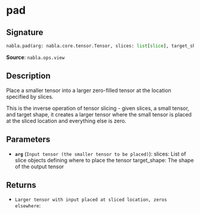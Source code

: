 # pad

## Signature

```python
nabla.pad(arg: nabla.core.tensor.Tensor, slices: list[slice], target_shape: tuple[int, ...]) -> nabla.core.tensor.Tensor
```

**Source**: `nabla.ops.view`

## Description

Place a smaller tensor into a larger zero-filled tensor at the location specified by slices.

This is the inverse operation of tensor slicing - given slices, a small tensor, and target shape,
it creates a larger tensor where the small tensor is placed at the sliced location
and everything else is zero.

## Parameters

- **`arg`** (`Input tensor (the smaller tensor to be placed)`): slices: List of slice objects defining where to place the tensor target_shape: The shape of the output tensor

## Returns

- `Larger tensor with input placed at sliced location, zeros elsewhere`: 
